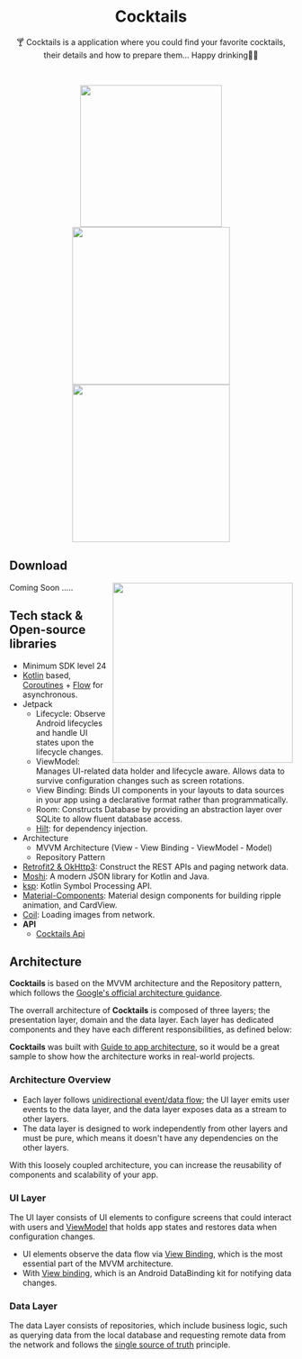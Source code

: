 <h1 align="center">Cocktails</h1>



<p align="center">  
🍸 Cocktails is a application where you could find your favorite cocktails, their details and how to prepare them... Happy drinking🥂🥂
</p>
</br>

<p align="center">
<img src="https://github.com/J-cart/CockTails/assets/82452881/4b807657-27b3-439e-a834-8b1a832fc673" width="252"/>
<img src="https://github.com/J-cart/CockTails/assets/82452881/f35531cf-c8fc-487c-9ec0-5e1d8ddd4657" width="280"/>
<img src="https://github.com/J-cart/CockTails/assets/82452881/4a39de18-53ba-47da-805f-cf25c8e305f4" width="280"/>
</p>

## Download
 Coming Soon .....
<img src="/previews/preview.gif" align="right" width="320"/>

## Tech stack & Open-source libraries
- Minimum SDK level 24
- [Kotlin](https://kotlinlang.org/) based, [Coroutines](https://github.com/Kotlin/kotlinx.coroutines) + [Flow](https://kotlin.github.io/kotlinx.coroutines/kotlinx-coroutines-core/kotlinx.coroutines.flow/) for asynchronous.
- Jetpack
  - Lifecycle: Observe Android lifecycles and handle UI states upon the lifecycle changes.
  - ViewModel: Manages UI-related data holder and lifecycle aware. Allows data to survive configuration changes such as screen rotations.
  - View Binding: Binds UI components in your layouts to data sources in your app using a declarative format rather than programmatically.
  - Room: Constructs Database by providing an abstraction layer over SQLite to allow fluent database access.
  - [Hilt](https://dagger.dev/hilt/): for dependency injection.
- Architecture
  - MVVM Architecture (View - View Binding - ViewModel - Model)
  - Repository Pattern
- [Retrofit2 & OkHttp3](https://github.com/square/retrofit): Construct the REST APIs and paging network data.
- [Moshi](https://github.com/square/moshi/): A modern JSON library for Kotlin and Java.
- [ksp](https://github.com/google/ksp): Kotlin Symbol Processing API.
- [Material-Components](https://github.com/material-components/material-components-android): Material design components for building ripple animation, and CardView.
- [Coil](https://github.com/coil-kt/coil): Loading images from network.
- **API** 
  - [Cocktails Api](https://www.thecocktaildb.com/api.php)

## Architecture
**Cocktails** is based on the MVVM architecture and the Repository pattern, which follows the [Google's official architecture guidance](https://developer.android.com/topic/architecture).

The overrall architecture of **Cocktails** is composed of three layers; the presentation layer, domain and the data layer. Each layer has dedicated components and they have each different responsibilities, as defined below:

**Cocktails** was built with [Guide to app architecture](https://developer.android.com/topic/architecture), so it would be a great sample to show how the architecture works in real-world projects.


### Architecture Overview

- Each layer follows [unidirectional event/data flow](https://developer.android.com/topic/architecture/ui-layer#udf); the UI layer emits user events to the data layer, and the data layer exposes data as a stream to other layers.
- The data layer is designed to work independently from other layers and must be pure, which means it doesn't have any dependencies on the other layers.

With this loosely coupled architecture, you can increase the reusability of components and scalability of your app.

### UI Layer

The UI layer consists of UI elements to configure screens that could interact with users and [ViewModel](https://developer.android.com/topic/libraries/architecture/viewmodel) that holds app states and restores data when configuration changes.
- UI elements observe the data flow via [View Binding](https://developer.android.com/topic/libraries/view-binding), which is the most essential part of the MVVM architecture. 
- With [View binding](https://developer.android.com/topic/libraries/view-binding), which is an Android DataBinding kit for notifying data changes.

### Data Layer

The data Layer consists of repositories, which include business logic, such as querying data from the local database and requesting remote data from the network and follows the [single source of truth](https://en.wikipedia.org/wiki/Single_source_of_truth) principle.<br>




